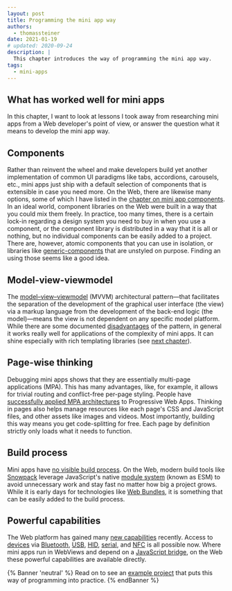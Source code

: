 ```yaml
---
layout: post
title: Programming the mini app way
authors:
  - thomassteiner
date: 2021-01-19
# updated: 2020-09-24
description: |
  This chapter introduces the way of programming the mini app way.
tags:
  - mini-apps
---
```


## What has worked well for mini apps

In this chapter, I want to look at lessons I took away from researching mini apps from a Web developer's point of view,
or answer the question what it means to develop the mini app way.

## Components

Rather than reinvent the wheel and make developers build yet another implementation of common UI paradigms like tabs,
accordions, carousels, etc., mini apps just ship with a default selection of components that is extensible in case you need more.
On the Web, there are likewise many options, some of which I have listed in the [chapter on mini app components](/mini-app-components/#web-components).
In an ideal world, component libraries on the Web were built in a way that you could mix them freely.
In practice, too many times, there is a certain lock-in regarding a design system you need to buy in when you use a component,
or the component library is distributed in a way that it is all or nothing, but no individual components can be easily added to a project.
There are, however, atomic components that you can use in isolation, or libraries like [generic-components](https://github.com/thepassle/generic-components)
that are unstyled on purpose.
Finding an using those seems like a good idea.

## Model-view-viewmodel

The [model–view–viewmodel](/mini-app-markup-styling-and-scripting/#markup-languages) (MVVM) architectural pattern—that facilitates the
separation of the development of the graphical user interface (the view) via a markup language from
the development of the back-end logic (the model)—means the view is not dependent on any specific model platform.
While there are some documented [disadvantages](https://docs.microsoft.com/en-us/archive/blogs/johngossman/advantages-and-disadvantages-of-m-v-vm) of the pattern, in general it works really well for applications of the complexity of mini apps.
It can shine especially with rich templating libraries (see [next chapter](/an-example-project/)).

## Page-wise thinking

Debugging mini apps shows that they are essentially multi-page applications (MPA).
This has many advantages, like, for example, it allows for trivial routing and conflict-free per-page styling.
People have [successfully applied MPA architectures](https://medium.com/elemefe/upgrading-ele-me-to-progressive-web-app-2a446832e509) to Progressive Web Apps.
Thinking in pages also helps manage resources like each page's CSS and JavaScript files, and other assets like images and videos.
Most importantly, building this way means you get code-splitting for free. Each page by definition strictly only loads what it needs to function.

## Build process

Mini apps have [no visible build process](/project-structure-lifecycle-and-bundling/#the-build-process).
On the Web, modern build tools like [Snowpack](https://www.snowpack.dev/) leverage JavaScript's native
[module system](https://developer.mozilla.org/en-US/docs/Web/JavaScript/Reference/Statements/import)
(known as ESM) to avoid unnecessary work and stay fast no matter how big a project grows.
While it is early days for technologies like [Web Bundles](/web-bundles/), it is something that can be easily added
to the build process.

## Powerful capabilities

The Web platform has gained many [new capabilities](/tags/capabilities/) recently.
Access to [devices](/tags/devices/) via [Bluetooth](/bluetooth/), [USB](/usb/), [HID](/hid/), [serial](/serial/),
and [NFC](/nfc/) is all possible now.
Where mini apps run in WebViews and depend on a [JavaScript bridge](/mini-app-markup-styling-and-scripting/#javascript-bridge-api),
on the Web these powerful capabilities are available directly.

{% Banner 'neutral' %}
  Read on to see an [example project](/an-example-project/) that puts this way of programming into practice.
{% endBanner %}
